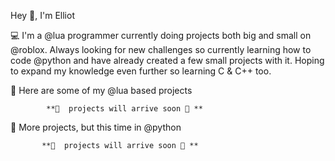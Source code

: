 Hey 👋, I'm Elliot

💻 I'm a @lua programmer currently doing projects both big and small on @roblox. Always looking for new challenges so currently learning how to code @python and have already created a few small projects with it. Hoping to expand my knowledge even further so learning C & C++ too.

🤖 Here are some of my @lua based projects

            **🚧  projects will arrive soon 🚧 **
            
            
💽 More projects, but this time in @python

           **🚧  projects will arrive soon 🚧 **



